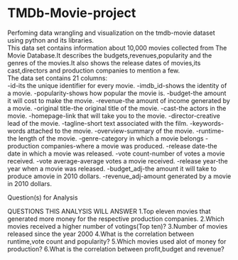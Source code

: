 # TMDb-Movie-project
Perfoming data wrangling and visualization on the tmdb-movie dataset using python and its libraries.
<br/>This data set contains information about 10,000 movies collected from The Movie Database.It describes the budgets,revenues,popularity and the genres of the movies.It also shows the release dates of movies,its cast,directors and production companies to mention a few.
<br/>The data set contains 21 columns:
<br/>-id-its the unique identifier for every movie.
-imdb_id-shows the identity of a movie.
-popularity-shows how popular the movie is.
-budget-the amount it will cost to make the movie.
-revenue-the amount of income generated by a movie.
-original title-the original title of the movie.
-cast-the actors in the movie.
-homepage-link that will take you to the movie.
-director-creative lead of the movie.
-tagline-short text associated with the film.
-keywords-words attached to the movie.
-overview-summary of the movie.
-runtime-the length of the movie.
-genre-category in which a movie belongs
-production companies-where a movie was produced.
-release date-the date in which a movie was released.
-vote count-number of votes a movie received.
-vote average-average votes a movie received.
-release year-the year when a movie was released.
-budget_adj-the amount it will take to produce amovie in 2010 dollars.
-revenue_adj-amount generated by a movie in 2010 dollars.

Question(s) for Analysis


QUESTIONS THIS ANALYSIS WILL ANSWER
1.Top eleven movies that generated more money for the respective production companies.
2.Which movies received a higher number of votings(Top ten)?
3.Number of movies released since the year 2000
4.What is the correlation between runtime,vote count and popularity?
5.Which movies used alot of money for production?
6.What is the correlation between profit,budget and revenue?
